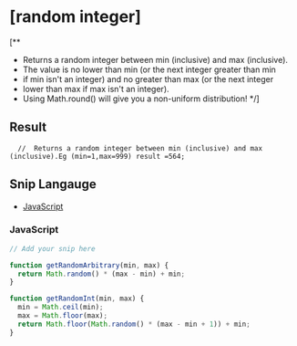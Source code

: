 # [random integer]

[\*\*

- Returns a random integer between min (inclusive) and max (inclusive).
- The value is no lower than min (or the next integer greater than min
- if min isn't an integer) and no greater than max (or the next integer
- lower than max if max isn't an integer).
- Using Math.round() will give you a non-uniform distribution!
  \*/]

## Result

```
  //  Returns a random integer between min (inclusive) and max (inclusive).Eg (min=1,max=999) result =564;
```

## Snip Langauge

- [JavaScript](#javascript)

### JavaScript

```js
// Add your snip here

function getRandomArbitrary(min, max) {
  return Math.random() * (max - min) + min;
}

function getRandomInt(min, max) {
  min = Math.ceil(min);
  max = Math.floor(max);
  return Math.floor(Math.random() * (max - min + 1)) + min;
}
```
